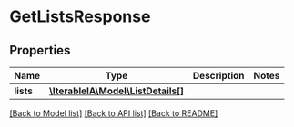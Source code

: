 # GetListsResponse

## Properties
Name | Type | Description | Notes
------------ | ------------- | ------------- | -------------
**lists** | [**\IterableIA\Model\ListDetails[]**](ListDetails.md) |  | 

[[Back to Model list]](../../README.md#documentation-for-models) [[Back to API list]](../../README.md#documentation-for-api-endpoints) [[Back to README]](../../README.md)


